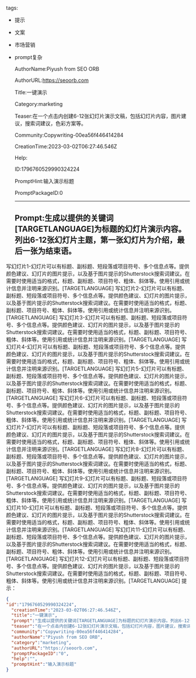   tags: 
- 提示
- 文案
- 市场营销
- prompt复杂

  AuthorName:Piyush from SEO ORB

  AuthorURL:https://seoorb.com

  Title:一键演示

  Category:marketing

  Teaser:在一个点击内创建6-12张幻灯片演示文稿，包括幻灯片内容，图片建议，搜索词建议，色彩方案等。

  Community:Copywriting-00ea56f446414284

  CreationTime:2023-03-02T06:27:46.546Z

  Help:

  ID:1796760529990324224

  PromptHint:输入演示标题

  PromptPackageID:0

  ---

  ## Prompt:生成以提供的关键词[TARGETLANGUAGE]为标题的幻灯片演示内容。列出6-12张幻灯片主题，第一张幻灯片为介绍，最后一张为结束语。
写幻灯片1-幻灯片可以有标题、副标题、短段落或项目符号、多个信息点等。提供颜色建议、幻灯片的图片提示，以及基于图片提示的Shutterstock搜索词建议。在需要时使用适当的格式，标题、副标题、项目符号、粗体、斜体等。使用引用或统计信息并注明来源识别。[TARGETLANGUAGE]
写幻灯片2-幻灯片可以有标题、副标题、短段落或项目符号、多个信息点等。提供颜色建议、幻灯片的图片提示，以及基于图片提示的Shutterstock搜索词建议。在需要时使用适当的格式，标题、副标题、项目符号、粗体、斜体等。使用引用或统计信息并注明来源识别。[TARGETLANGUAGE]
写幻灯片3-幻灯片可以有标题、副标题、短段落或项目符号、多个信息点等。提供颜色建议、幻灯片的图片提示，以及基于图片提示的Shutterstock搜索词建议。在需要时使用适当的格式，标题、副标题、项目符号、粗体、斜体等。使用引用或统计信息并注明来源识别。[TARGETLANGUAGE]
写幻灯片4-幻灯片可以有标题、副标题、短段落或项目符号、多个信息点等。提供颜色建议、幻灯片的图片提示，以及基于图片提示的Shutterstock搜索词建议。在需要时使用适当的格式，标题、副标题、项目符号、粗体、斜体等。使用引用或统计信息并注明来源识别。[TARGETLANGUAGE]
写幻灯片5-幻灯片可以有标题、副标题、短段落或项目符号、多个信息点等。提供颜色建议、幻灯片的图片提示，以及基于图片提示的Shutterstock搜索词建议。在需要时使用适当的格式，标题、副标题、项目符号、粗体、斜体等。使用引用或统计信息并注明来源识别。[TARGETLANGUAGE]
写幻灯片6-幻灯片可以有标题、副标题、短段落或项目符号、多个信息点等。提供颜色建议、幻灯片的图片提示，以及基于图片提示的Shutterstock搜索词建议。在需要时使用适当的格式，标题、副标题、项目符号、粗体、斜体等。使用引用或统计信息并注明来源识别。[TARGETLANGUAGE]
写幻灯片7-幻灯片可以有标题、副标题、短段落或项目符号、多个信息点等。提供颜色建议、幻灯片的图片提示，以及基于图片提示的Shutterstock搜索词建议。在需要时使用适当的格式，标题、副标题、项目符号、粗体、斜体等。使用引用或统计信息并注明来源识别。[TARGETLANGUAGE]
写幻灯片8-幻灯片可以有标题、副标题、短段落或项目符号、多个信息点等。提供颜色建议、幻灯片的图片提示，以及基于图片提示的Shutterstock搜索词建议。在需要时使用适当的格式，标题、副标题、项目符号、粗体、斜体等。使用引用或统计信息并注明来源识别。[TARGETLANGUAGE]
写幻灯片9-幻灯片可以有标题、副标题、短段落或项目符号、多个信息点等。提供颜色建议、幻灯片的图片提示，以及基于图片提示的Shutterstock搜索词建议。在需要时使用适当的格式，标题、副标题、项目符号、粗体、斜体等。使用引用或统计信息并注明来源识别。[TARGETLANGUAGE]
写幻灯片10-幻灯片可以有标题、副标题、短段落或项目符号、多个信息点等。提供颜色建议、幻灯片的图片提示，以及基于图片提示的Shutterstock搜索词建议。在需要时使用适当的格式，标题、副标题、项目符号、粗体、斜体等。使用引用或统计信息并注明来源识别。[TARGETLANGUAGE]
写幻灯片11-幻灯片可以有标题、副标题、短段落或项目符号、多个信息点等。提供颜色建议、幻灯片的图片提示，以及基于图片提示的Shutterstock搜索词建议。在需要时使用适当的格式，标题、副标题、项目符号、粗体、斜体等。使用引用或统计信息并注明来源识别。[TARGETLANGUAGE]
写幻灯片12-幻灯片可以有标题、副标题、短段落或项目符号、多个信息点等。提供颜色建议、幻灯片的图片提示，以及基于图片提示的Shutterstock搜索词建议。在需要时使用适当的格式，标题、副标题、项目符号、粗体、斜体等。使用引用或统计信息并注明来源识别。[TARGETLANGUAGE]
提示：

  ```json
  {
  "id":"1796760529990324224",
    "creationTime":"2023-03-02T06:27:46.546Z",
    "title":"一键演示",
    "prompt":"生成以提供的关键词[TARGETLANGUAGE]为标题的幻灯片演示内容。列出6-12张幻灯片主题，第一张幻灯片为介绍，最后一张为结束语。\n写幻灯片1-幻灯片可以有标题、副标题、短段落或项目符号、多个信息点等。提供颜色建议、幻灯片的图片提示，以及基于图片提示的Shutterstock搜索词建议。在需要时使用适当的格式，标题、副标题、项目符号、粗体、斜体等。使用引用或统计信息并注明来源识别。[TARGETLANGUAGE]\n写幻灯片2-幻灯片可以有标题、副标题、短段落或项目符号、多个信息点等。提供颜色建议、幻灯片的图片提示，以及基于图片提示的Shutterstock搜索词建议。在需要时使用适当的格式，标题、副标题、项目符号、粗体、斜体等。使用引用或统计信息并注明来源识别。[TARGETLANGUAGE]\n写幻灯片3-幻灯片可以有标题、副标题、短段落或项目符号、多个信息点等。提供颜色建议、幻灯片的图片提示，以及基于图片提示的Shutterstock搜索词建议。在需要时使用适当的格式，标题、副标题、项目符号、粗体、斜体等。使用引用或统计信息并注明来源识别。[TARGETLANGUAGE]\n写幻灯片4-幻灯片可以有标题、副标题、短段落或项目符号、多个信息点等。提供颜色建议、幻灯片的图片提示，以及基于图片提示的Shutterstock搜索词建议。在需要时使用适当的格式，标题、副标题、项目符号、粗体、斜体等。使用引用或统计信息并注明来源识别。[TARGETLANGUAGE]\n写幻灯片5-幻灯片可以有标题、副标题、短段落或项目符号、多个信息点等。提供颜色建议、幻灯片的图片提示，以及基于图片提示的Shutterstock搜索词建议。在需要时使用适当的格式，标题、副标题、项目符号、粗体、斜体等。使用引用或统计信息并注明来源识别。[TARGETLANGUAGE]\n写幻灯片6-幻灯片可以有标题、副标题、短段落或项目符号、多个信息点等。提供颜色建议、幻灯片的图片提示，以及基于图片提示的Shutterstock搜索词建议。在需要时使用适当的格式，标题、副标题、项目符号、粗体、斜体等。使用引用或统计信息并注明来源识别。[TARGETLANGUAGE]\n写幻灯片7-幻灯片可以有标题、副标题、短段落或项目符号、多个信息点等。提供颜色建议、幻灯片的图片提示，以及基于图片提示的Shutterstock搜索词建议。在需要时使用适当的格式，标题、副标题、项目符号、粗体、斜体等。使用引用或统计信息并注明来源识别。[TARGETLANGUAGE]\n写幻灯片8-幻灯片可以有标题、副标题、短段落或项目符号、多个信息点等。提供颜色建议、幻灯片的图片提示，以及基于图片提示的Shutterstock搜索词建议。在需要时使用适当的格式，标题、副标题、项目符号、粗体、斜体等。使用引用或统计信息并注明来源识别。[TARGETLANGUAGE]\n写幻灯片9-幻灯片可以有标题、副标题、短段落或项目符号、多个信息点等。提供颜色建议、幻灯片的图片提示，以及基于图片提示的Shutterstock搜索词建议。在需要时使用适当的格式，标题、副标题、项目符号、粗体、斜体等。使用引用或统计信息并注明来源识别。[TARGETLANGUAGE]\n写幻灯片10-幻灯片可以有标题、副标题、短段落或项目符号、多个信息点等。提供颜色建议、幻灯片的图片提示，以及基于图片提示的Shutterstock搜索词建议。在需要时使用适当的格式，标题、副标题、项目符号、粗体、斜体等。使用引用或统计信息并注明来源识别。[TARGETLANGUAGE]\n写幻灯片11-幻灯片可以有标题、副标题、短段落或项目符号、多个信息点等。提供颜色建议、幻灯片的图片提示，以及基于图片提示的Shutterstock搜索词建议。在需要时使用适当的格式，标题、副标题、项目符号、粗体、斜体等。使用引用或统计信息并注明来源识别。[TARGETLANGUAGE]\n写幻灯片12-幻灯片可以有标题、副标题、短段落或项目符号、多个信息点等。提供颜色建议、幻灯片的图片提示，以及基于图片提示的Shutterstock搜索词建议。在需要时使用适当的格式，标题、副标题、项目符号、粗体、斜体等。使用引用或统计信息并注明来源识别。[TARGETLANGUAGE]\n提示：",
    "teaser":"在一个点击内创建6-12张幻灯片演示文稿，包括幻灯片内容，图片建议，搜索词建议，色彩方案等。",
    "community":"Copywriting-00ea56f446414284",
    "authorName":"Piyush from SEO ORB",
    "category":"marketing",
    "authorURL":"https://seoorb.com",
    "promptPackageID":"0",
    "help":"",
    "promptHint":"输入演示标题"
  }
  ```
